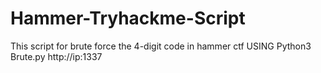# Hammer-Tryhackme-Script
This script for brute force the 4-digit code in hammer ctf 
USING
Python3 Brute.py http://ip:1337 <cookie>
